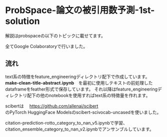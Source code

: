 # ProbSpace-論文の被引用数予測-1st-solution
解説はprobspaceの以下のトピックに載せてます。

全てGoogle Colaboratoryで行いました。

## 流れ
text系の特徴をfeature_engineeringディレクトリ配下で作成しています。 <br>
**make-clean-title-abstract.ipynb**　を最初に使用しテキストの前処理したdataframeをfeather形式で保存しています。
それ以降はfeature_engineeringディレクトリ配下の他のnotebookを使用すればtext系の特徴量を作れます。

scibertは　
https://github.com/allenai/scibert<br>
のPyTorch HuggingFace Modelsのscibert-scivocab-uncasedを使いました。

citation-prediction-rotto_category_to_nan_v5.ipynbで学習、<br>
citation_ensemble_category_to_nan_v2.ipynbでアンサンブルしています。
